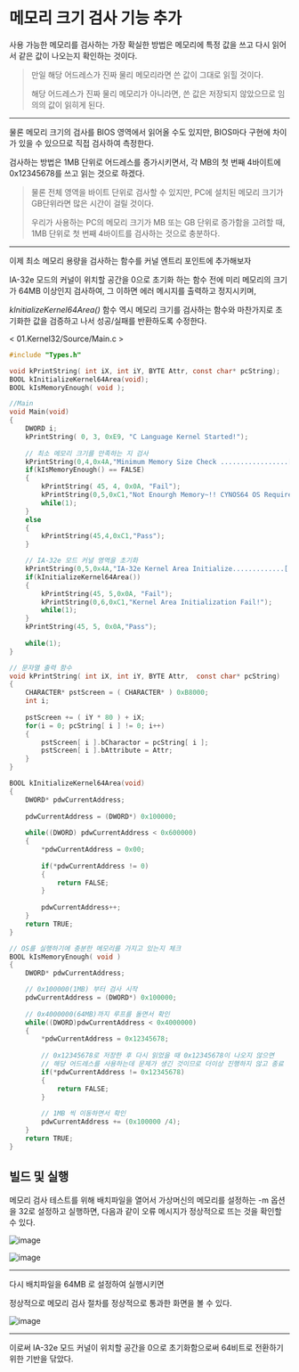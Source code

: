 # 메모리 크기 검사 기능 추가

사용 가능한 메모리를 검사하는 가장 확실한 방법은
메모리에 특정 값을 쓰고 다시 읽어서 같은 값이 나오는지 확인하는 것이다.

> 만일 해당 어드레스가 진짜 물리 메모리라면 쓴 값이 그대로 읽힐 것이다.
>
> 해당 어드레스가 진짜 물리 메모리가 아니라면,
> 쓴 값은 저장되지 않았으므로 임의의 값이 읽히게 된다.

<hr>

물론 메모리 크기의 검사를 BIOS 영역에서 읽어올 수도 있지만,
BIOS마다 구현에 차이가 있을 수 있으므로 직접 검사하여 측정한다.

검사하는 방법은 1MB 단위로 어드레스를 증가시키면서,
각 MB의 첫 번째 4바이트에 0x12345678를 쓰고 읽는 것으로 하겠다.

> 물론 전체 영역을 바이트 단위로 검사할 수 있지만,
> PC에 설치된 메모리 크기가 GB단위라면 많은 시간이 걸릴 것이다.
>
> 우리가 사용하는 PC의 메모리 크기가 MB 또는 GB 단위로 증가함을 고려할 때,
> 1MB 단위로 첫 번째 4바이트를 검사하는 것으로 충분하다.

<hr>

이제 최소 메모리 용량을 검사하는 함수를 커널 엔트리 포인트에 추가해보자

IA-32e 모드의 커널이 위치할 공간을 0으로 초기화 하는 함수 전에 
미리 메모리의 크기가 64MB 이상인지 검사하여,  그 이하면 에러 메시지를 출력하고 정지시키며,

*kInitializeKernel64Area()* 함수 역시 메모리 크기를 검사하는 함수와 마찬가지로 
초기화한 값을 검증하고 나서 성공/실패를 반환하도록 수정한다.

< 01.Kernel32/Source/Main.c >

```c
#include "Types.h"

void kPrintString( int iX, int iY, BYTE Attr, const char* pcString);
BOOL kInitializeKernel64Area(void);
BOOL kIsMemoryEnough( void );

//Main
void Main(void)
{
	DWORD i;
	kPrintString( 0, 3, 0xE9, "C Language Kernel Started!");
	
	// 최소 메모리 크기를 만족하는 지 검사
	kPrintString(0,4,0x4A,"Minimum Memory Size Check .................[   ]");
	if(kIsMemoryEnough() == FALSE)
	{
		kPrintString( 45, 4, 0x0A, "Fail");
		kPrintString(0,5,0xC1,"Not Enourgh Memory~!! CYNOS64 OS Requires Over 64MB Memory!");
		while(1);
	}
	else
	{
		kPrintString(45,4,0xC1,"Pass");
	}

	// IA-32e 모드 커널 영역을 초기화
	kPrintString(0,5,0x4A,"IA-32e Kernel Area Initialize.............[   ]");
	if(kInitializeKernel64Area())
	{
		kPrintString(45, 5,0x0A, "Fail");
		kPrintString(0,6,0xC1,"Kernel Area Initialization Fail!");
		while(1);
	}
	kPrintString(45, 5, 0x0A,"Pass");
	
	while(1);
}

// 문자열 출력 함수
void kPrintString( int iX, int iY, BYTE Attr,  const char* pcString)
{
	CHARACTER* pstScreen = ( CHARACTER* ) 0xB8000;
	int i;
	
	pstScreen += ( iY * 80 ) + iX;
	for(i = 0; pcString[ i ] != 0; i++)
	{
		pstScreen[ i ].bCharactor = pcString[ i ];
		pstScreen[ i ].bAttribute = Attr;
	}
}

BOOL kInitializeKernel64Area(void)
{
	DWORD* pdwCurrentAddress;
	
	pdwCurrentAddress = (DWORD*) 0x100000;
	
	while((DWORD) pdwCurrentAddress < 0x600000)
	{
		*pdwCurrentAddress = 0x00;
		
		if(*pdwCurrentAddress != 0)
		{
			return FALSE;
		}
		
		pdwCurrentAddress++;
	}
	return TRUE;
}

// OS를 실행하기에 충분한 메모리를 가지고 있는지 체크
BOOL kIsMemoryEnough( void )
{
	DWORD* pdwCurrentAddress;

    // 0x100000(1MB) 부터 검사 시작
	pdwCurrentAddress = (DWORD*) 0x100000;
	
    // 0x4000000(64MB)까지 루프를 돌면서 확인
	while((DWORD)pdwCurrentAddress < 0x4000000)
	{
		*pdwCurrentAddress = 0x12345678;
		
        // 0x12345678로 저장한 후 다시 읽었을 때 0x12345678이 나오지 않으면
        // 해당 어드레스를 사용하는데 문제가 생긴 것이므로 더이상 진행하지 않고 종료
		if(*pdwCurrentAddress != 0x12345678)
		{
			return FALSE;
		}
        
		// 1MB 씩 이동하면서 확인
		pdwCurrentAddress += (0x100000 /4);
	}
	return TRUE;
}
```



## 빌드 및 실행

메모리 검사 테스트를 위해 
배치파일을 열어서 가상머신의 메모리를 설정하는 -m 옵션을 32로 설정하고 실행하면,
다음과 같이 오류 메시지가 정상적으로 뜨는 것을 확인할 수 있다.

![image](https://user-images.githubusercontent.com/34773827/60894350-78194d00-a29d-11e9-8c26-7c7de2964b6f.png)

![image](https://user-images.githubusercontent.com/34773827/60894702-2fae5f00-a29e-11e9-8df4-e5481822a02a.png)

<hr>

다시 배치파일을  64MB 로 설정하여 실행시키면

정상적으로 메모리 검사 절차를 정상적으로 통과한 화면을 볼 수 있다.

![image](https://user-images.githubusercontent.com/34773827/60894780-5076b480-a29e-11e9-9481-eea6ec92f1b0.png)

<hr>

이로써 IA-32e 모드 커널이 위치할 공간을 0으로 초기화함으로써 64비트로 전환하기 위한 기반을 닦았다.